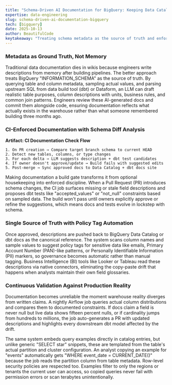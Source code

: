 ```yaml
---
title: "Schema-Driven AI Documentation for BigQuery: Keeping Data Catalogs Honest in CI/CD"
expertise: data-engineering
slug: schema-driven-ai-documentation-bigquery
tech: [bigquery]
date: 2025-10-13
author: BeautifulCode
keytakeaway: "Treating schema metadata as the source of truth and enforcing documentation updates in CI transforms data catalogs from stale wikis into living contracts that stay synchronized with production reality."
---
```


### Metadata as Ground Truth, Not Memory

Traditional data documentation dies in wikis because engineers write descriptions from memory after building pipelines. The better approach treats BigQuery "INFORMATION_SCHEMA" as the source of truth. By querying table and column metadata, sampling actual values, and parsing upstream SQL from data build tool (dbt) or Dataform, an LLM can draft realistic table purposes, column descriptions with units, business rules, and common join patterns. Engineers review these AI-generated docs and commit them alongside code, ensuring documentation reflects what actually exists in the warehouse rather than what someone remembered building three months ago.

### CI-Enforced Documentation with Schema Diff Analysis

**Artifact: CI Documentation Check Flow**

```text
1. On PR creation → Compare target branch schema to current HEAD
2. Detect new tables, columns, or type changes
3. For each delta → LLM suggests description + dbt test candidates
4. If owner doesn't approve/update → Build fails with suggested edits
5. Post-merge → Sync approved docs to Data Catalog + dbt docs site
```

Making documentation a build gate transforms it from optional housekeeping into enforced discipline. When a Pull Request (PR) introduces schema changes, the CI job surfaces missing or stale field descriptions and proposes dbt tests like "accepted_values" or "not_null" constraints based on sampled data. The build won't pass until owners explicitly approve or refine the suggestions, which means docs and tests evolve in lockstep with schema.

### Single Source of Truth with Policy Tag Automation

Once approved, descriptions are pushed back to BigQuery Data Catalog or dbt docs as the canonical reference. The system scans column names and sample values to suggest policy tags for sensitive data like emails, Primary Account Number (PAN)-like patterns, or Personally Identifiable Information (PII) markers, so governance becomes automatic rather than manual tagging. Business Intelligence (BI) tools like Looker or Tableau read these descriptions via native connectors, eliminating the copy-paste drift that happens when analysts maintain their own field glossaries.

### Continuous Validation Against Production Reality

Documentation becomes unreliable the moment warehouse reality diverges from written claims. A nightly Airflow job queries actual column distributions and compares them to documented constraints. If docs claim a field is never null but live data shows fifteen percent nulls, or if cardinality jumps from hundreds to millions, the job auto-generates a PR with updated descriptions and highlights every downstream dbt model affected by the drift.

The same system embeds query examples directly in catalog entries, but unlike generic "SELECT star" snippets, these are templated from the table's actual partition and cluster configuration. An analyst copying an example for "events" automatically gets "WHERE event_date = CURRENT_DATE()" because the job reads the partition column from table metadata. Row-level security policies are respected too. Examples filter to only the regions or tenants the current user can access, so copied queries never fail with permission errors or scan terabytes unintentionally.
